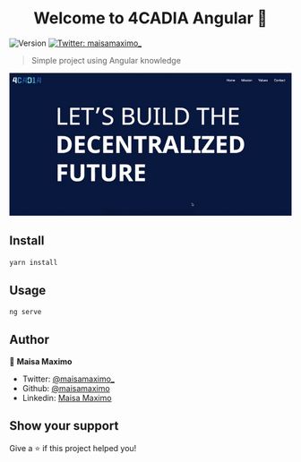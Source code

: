 <h1 align="center">Welcome to 4CADIA Angular 🔵</h1>
<p>
  <img alt="Version" src="https://img.shields.io/badge/version-0.0.0-blue.svg?cacheSeconds=2592000" />
  <a href="https://twitter.com/maisamaximo_" target="_blank">
    <img alt="Twitter: maisamaximo_" src="https://img.shields.io/twitter/follow/maisamaximo_.svg?style=social" />
  </a>
</p>

> Simple project using Angular knowledge

![](4cadia.gif)

## Install

```sh
yarn install
```

## Usage

```sh
ng serve
```

## Author

👤 **Maisa Maximo**

* Twitter: [@maisamaximo_](https://twitter.com/maisamaximo_)
* Github: [@maisamaximo](https://github.com/maisamaximo)
* Linkedin: [Maisa Maximo](https://www.linkedin.com/in/maisa-maximo-ferreira/)

## Show your support

Give a ⭐️ if this project helped you!
